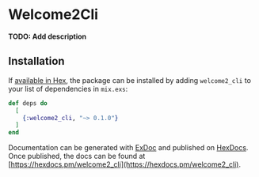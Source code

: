 # Welcome2Cli

**TODO: Add description**

## Installation

If [available in Hex](https://hex.pm/docs/publish), the package can be installed
by adding `welcome2_cli` to your list of dependencies in `mix.exs`:

```elixir
def deps do
  [
    {:welcome2_cli, "~> 0.1.0"}
  ]
end
```

Documentation can be generated with [ExDoc](https://github.com/elixir-lang/ex_doc)
and published on [HexDocs](https://hexdocs.pm). Once published, the docs can
be found at [https://hexdocs.pm/welcome2_cli](https://hexdocs.pm/welcome2_cli).

